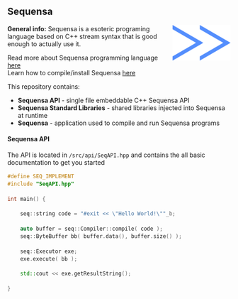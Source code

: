 ## Sequensa

<img src="./logo.png" align="right" alt="Logo" title="Sequensa Logo" width="130.75" height="80" />

__General info:__  Sequensa is a esoteric programing language based on C++ stream syntax that is good enough to actually use it.

Read more about Sequensa programming language [here](http://darktree.net/projects/sequensa/)  
Learn how to compile/install Sequensa [here](./COMPILE.md)

This repository contains:

 * __Sequensa API__  - single file embeddable C++ Sequensa API
 * __Sequensa Standard Libraries__  - shared libraries injected into Sequensa at runtime
 * __Sequensa__  - application used to compile and run Sequensa programs

#### Sequensa API

The API is located in `/src/api/SeqAPI.hpp` and contains the all basic documentation to get you started

```C++
#define SEQ_IMPLEMENT
#include "SeqAPI.hpp"

int main() {

	seq::string code = "#exit << \"Hello World!\""_b;
	
	auto buffer = seq::Compiler::compile( code );
	seq::ByteBuffer bb( buffer.data(), buffer.size() );

	seq::Executor exe;
	exe.execute( bb );
	
	std::cout << exe.getResultString();
	
}
```